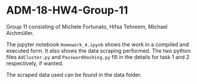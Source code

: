 # ADM-18-HW4-Group-11

Group 11 consisting of Michele Fortunato, Hifsa Tehreem, Michael Aichmüller.

The jupyter notebook `Homework_4.ipynb` shows the work in a compiled and executed form. It also shows the data scraping performed. The two python files `AdCluster.py` and `PasswordHashing.py` fill in the details for task 1 and 2 respectively, if wanted.

The scraped data used can be found in the data folder.
